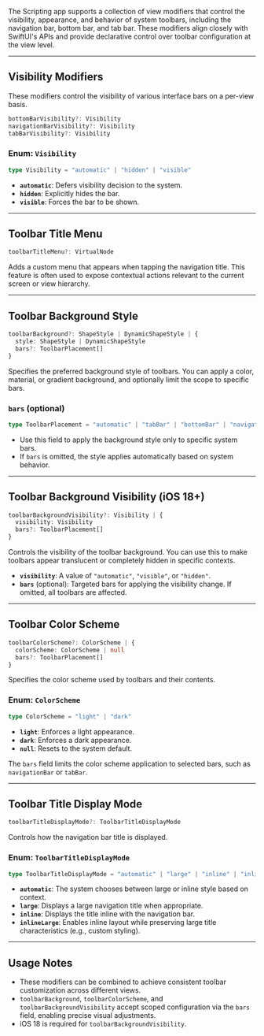 The Scripting app supports a collection of view modifiers that control the visibility, appearance, and behavior of system toolbars, including the navigation bar, bottom bar, and tab bar. These modifiers align closely with SwiftUI's APIs and provide declarative control over toolbar configuration at the view level.

---

## Visibility Modifiers

These modifiers control the visibility of various interface bars on a per-view basis.

```ts
bottomBarVisibility?: Visibility
navigationBarVisibility?: Visibility
tabBarVisibility?: Visibility
```

### Enum: `Visibility`

```ts
type Visibility = "automatic" | "hidden" | "visible"
```

* **`automatic`**: Defers visibility decision to the system.
* **`hidden`**: Explicitly hides the bar.
* **`visible`**: Forces the bar to be shown.

---

## Toolbar Title Menu

```ts
toolbarTitleMenu?: VirtualNode
```

Adds a custom menu that appears when tapping the navigation title. This feature is often used to expose contextual actions relevant to the current screen or view hierarchy.

---

## Toolbar Background Style

```ts
toolbarBackground?: ShapeStyle | DynamicShapeStyle | {
  style: ShapeStyle | DynamicShapeStyle
  bars?: ToolbarPlacement[]
}
```

Specifies the preferred background style of toolbars. You can apply a color, material, or gradient background, and optionally limit the scope to specific bars.

### `bars` (optional)

```ts
type ToolbarPlacement = "automatic" | "tabBar" | "bottomBar" | "navigationBar"
```

* Use this field to apply the background style only to specific system bars.
* If `bars` is omitted, the style applies automatically based on system behavior.

---

## Toolbar Background Visibility (iOS 18+)

```ts
toolbarBackgroundVisibility?: Visibility | {
  visibility: Visibility
  bars?: ToolbarPlacement[]
}
```

Controls the visibility of the toolbar background. You can use this to make toolbars appear translucent or completely hidden in specific contexts.

* **`visibility`**: A value of `"automatic"`, `"visible"`, or `"hidden"`.
* **`bars`** (optional): Targeted bars for applying the visibility change. If omitted, all toolbars are affected.

---

## Toolbar Color Scheme

```ts
toolbarColorScheme?: ColorScheme | {
  colorScheme: ColorScheme | null
  bars?: ToolbarPlacement[]
}
```

Specifies the color scheme used by toolbars and their contents.

### Enum: `ColorScheme`

```ts
type ColorScheme = "light" | "dark"
```

* **`light`**: Enforces a light appearance.
* **`dark`**: Enforces a dark appearance.
* **`null`**: Resets to the system default.

The `bars` field limits the color scheme application to selected bars, such as `navigationBar` or `tabBar`.

---

## Toolbar Title Display Mode

```ts
toolbarTitleDisplayMode?: ToolbarTitleDisplayMode
```

Controls how the navigation bar title is displayed.

### Enum: `ToolbarTitleDisplayMode`

```ts
type ToolbarTitleDisplayMode = "automatic" | "large" | "inline" | "inlineLarge"
```

* **`automatic`**: The system chooses between large or inline style based on context.
* **`large`**: Displays a large navigation title when appropriate.
* **`inline`**: Displays the title inline with the navigation bar.
* **`inlineLarge`**: Enables inline layout while preserving large title characteristics (e.g., custom styling).

---

## Usage Notes

* These modifiers can be combined to achieve consistent toolbar customization across different views.
* `toolbarBackground`, `toolbarColorScheme`, and `toolbarBackgroundVisibility` accept scoped configuration via the `bars` field, enabling precise visual adjustments.
* iOS 18 is required for `toolbarBackgroundVisibility`.
